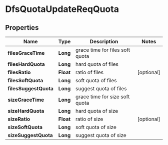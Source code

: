# DfsQuotaUpdateReqQuota

## Properties
Name | Type | Description | Notes
------------ | ------------- | ------------- | -------------
**filesGraceTime** | **Long** | grace time for files soft quota | 
**filesHardQuota** | **Long** | hard quota of files | 
**filesRatio** | **Float** | ratio of files |  [optional]
**filesSoftQuota** | **Long** | soft quota of files | 
**filesSuggestQuota** | **Long** | suggest quota of files | 
**sizeGraceTime** | **Long** | grace time for size soft quota | 
**sizeHardQuota** | **Long** | hard quota of size | 
**sizeRatio** | **Float** | ratio of size |  [optional]
**sizeSoftQuota** | **Long** | soft quota of size | 
**sizeSuggestQuota** | **Long** | suggest quota of size | 
